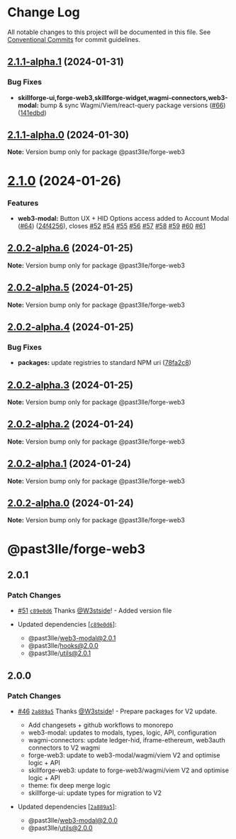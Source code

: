 # Change Log

All notable changes to this project will be documented in this file.
See [Conventional Commits](https://conventionalcommits.org) for commit guidelines.

## [2.1.1-alpha.1](https://github.com/PAST3LLE/monorepo/compare/@past3lle/forge-web3@2.1.1-alpha.0...@past3lle/forge-web3@2.1.1-alpha.1) (2024-01-31)


### Bug Fixes

* **skillforge-ui,forge-web3,skillforge-widget,wagmi-connectors,web3-modal:** bump & sync Wagmi/Viem/react-query package versions ([#66](https://github.com/PAST3LLE/monorepo/issues/66)) ([141edbd](https://github.com/PAST3LLE/monorepo/commit/141edbde34b5021e05c58569e545dc4a0a28768b))





## [2.1.1-alpha.0](https://github.com/PAST3LLE/monorepo/compare/@past3lle/forge-web3@2.1.0...@past3lle/forge-web3@2.1.1-alpha.0) (2024-01-30)

**Note:** Version bump only for package @past3lle/forge-web3





# [2.1.0](https://github.com/PAST3LLE/monorepo/compare/@past3lle/forge-web3@2.0.0-alpha.3...@past3lle/forge-web3@2.1.0) (2024-01-26)


### Features

* **web3-modal:** Button UX + HID Options access added to Account Modal ([#64](https://github.com/PAST3LLE/monorepo/issues/64)) ([24f4256](https://github.com/PAST3LLE/monorepo/commit/24f42567db28f175cadcd6ec581a5cb8b7ea6c74)), closes [#52](https://github.com/PAST3LLE/monorepo/issues/52) [#54](https://github.com/PAST3LLE/monorepo/issues/54) [#55](https://github.com/PAST3LLE/monorepo/issues/55) [#56](https://github.com/PAST3LLE/monorepo/issues/56) [#57](https://github.com/PAST3LLE/monorepo/issues/57) [#58](https://github.com/PAST3LLE/monorepo/issues/58) [#59](https://github.com/PAST3LLE/monorepo/issues/59) [#60](https://github.com/PAST3LLE/monorepo/issues/60) [#61](https://github.com/PAST3LLE/monorepo/issues/61)





## [2.0.2-alpha.6](https://github.com/PAST3LLE/monorepo/compare/@past3lle/forge-web3@2.0.2-alpha.5...@past3lle/forge-web3@2.0.2-alpha.6) (2024-01-25)

**Note:** Version bump only for package @past3lle/forge-web3





## [2.0.2-alpha.5](https://github.com/PAST3LLE/monorepo/compare/@past3lle/forge-web3@2.0.2-alpha.4...@past3lle/forge-web3@2.0.2-alpha.5) (2024-01-25)

**Note:** Version bump only for package @past3lle/forge-web3





## [2.0.2-alpha.4](https://github.com/PAST3LLE/monorepo/compare/@past3lle/forge-web3@2.0.2-alpha.3...@past3lle/forge-web3@2.0.2-alpha.4) (2024-01-25)


### Bug Fixes

* **packages:** update registries to standard NPM uri ([78fa2c8](https://github.com/PAST3LLE/monorepo/commit/78fa2c870d2458a22fa0109a2aa29fde94b1cb64))





## [2.0.2-alpha.3](https://github.com/PAST3LLE/monorepo/compare/@past3lle/forge-web3@2.0.2-alpha.2...@past3lle/forge-web3@2.0.2-alpha.3) (2024-01-25)

**Note:** Version bump only for package @past3lle/forge-web3





## [2.0.2-alpha.2](https://github.com/PAST3LLE/monorepo/compare/@past3lle/forge-web3@2.0.2-alpha.1...@past3lle/forge-web3@2.0.2-alpha.2) (2024-01-24)

**Note:** Version bump only for package @past3lle/forge-web3





## [2.0.2-alpha.1](https://github.com/PAST3LLE/monorepo/compare/@past3lle/forge-web3@2.0.2-alpha.0...@past3lle/forge-web3@2.0.2-alpha.1) (2024-01-24)

**Note:** Version bump only for package @past3lle/forge-web3





## [2.0.2-alpha.0](https://github.com/PAST3LLE/monorepo/compare/@past3lle/forge-web3@2.0.0-alpha.3...@past3lle/forge-web3@2.0.2-alpha.0) (2024-01-24)

**Note:** Version bump only for package @past3lle/forge-web3





# @past3lle/forge-web3

## 2.0.1

### Patch Changes

- [#51](https://github.com/PAST3LLE/monorepo/pull/51) [`c89e0d6`](https://github.com/PAST3LLE/monorepo/commit/c89e0d68f2bcadfd418e04737b5ba1416d714796) Thanks [@W3stside](https://github.com/W3stside)! - Added version file

- Updated dependencies [[`c89e0d6`](https://github.com/PAST3LLE/monorepo/commit/c89e0d68f2bcadfd418e04737b5ba1416d714796)]:
  - @past3lle/web3-modal@2.0.1
  - @past3lle/hooks@2.0.0
  - @past3lle/utils@2.0.1

## 2.0.0

### Patch Changes

- [#46](https://github.com/PAST3LLE/monorepo/pull/46) [`2a889a5`](https://github.com/PAST3LLE/monorepo/commit/2a889a5432ed9ed656b09a5cfb8f87448c526080) Thanks [@W3stside](https://github.com/W3stside)! - Prepare packages for V2 update.

  - Add changesets + github workflows to monorepo
  - web3-modal: updates to modals, types, logic, API, configuration
  - wagmi-connectors: update ledger-hid, iframe-ethereum, web3auth connectors to V2 wagmi
  - forge-web3: update to web3-modal/wagmi/viem V2 and optimise logic + API
  - skillforge-web3: update to forge-web3/wagmi/viem V2 and optimise logic + API
  - theme: fix deep merge logic
  - skillforge-ui: update types for migration to V2

- Updated dependencies [[`2a889a5`](https://github.com/PAST3LLE/monorepo/commit/2a889a5432ed9ed656b09a5cfb8f87448c526080)]:
  - @past3lle/web3-modal@2.0.0
  - @past3lle/utils@2.0.0
